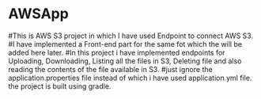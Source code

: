 # AWSApp
#This is AWS S3 project in which I have used Endpoint to connect AWS S3.
#I have implemented a Front-end part for the same fot which the will be added here later.
#In this project i have implemented endpoints for Uploading, Downloading, Listing all the files in S3, Deleting file and also reading the contents of the file available in S3.
#just ignore the application.properties file instead of which i have used application.yml file. the project is built using gradle.
